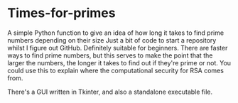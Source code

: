 # Times-for-primes
A simple Python function to give an idea of how long it takes to find prime numbers depending on their size
Just a bit of code to start a repository whilst I figure out GitHub. Definitely suitable for beginners. There are faster ways to find prime numbers, but this serves to make the point that the larger the numbers, the longer it takes to find out if they're prime or not.
You could use this to explain where the computational security for RSA comes from.

There's a GUI written in Tkinter, and also a standalone executable file.
